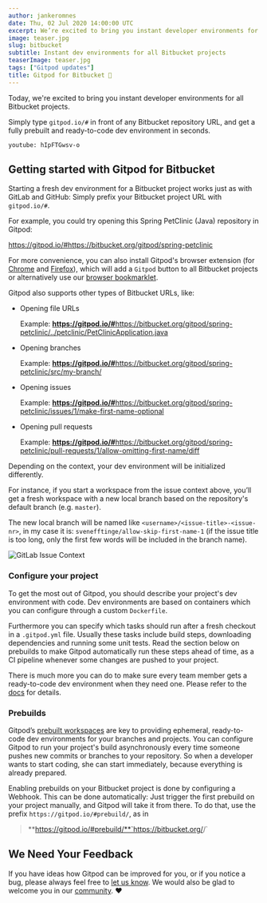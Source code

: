 ```yaml
---
author: jankeromnes
date: Thu, 02 Jul 2020 14:00:00 UTC
excerpt: We’re excited to bring you instant developer environments for all Bitbucket projects.
image: teaser.jpg
slug: bitbucket
subtitle: Instant dev environments for all Bitbucket projects
teaserImage: teaser.jpg
tags: ["Gitpod updates"]
title: Gitpod for Bitbucket 🚀
---
```


<script context="module">
  export const prerender = true;
</script>

Today, we're excited to bring you instant developer environments for all Bitbucket projects.

Simply type `gitpod.io/#` in front of any Bitbucket repository URL, and get a fully prebuilt and ready-to-code dev environment in seconds.

`youtube: hIpFTGwsv-o`

## Getting started with Gitpod for Bitbucket

Starting a fresh dev environment for a Bitbucket project works just as with GitLab and GitHub: Simply prefix your Bitbucket project URL with `gitpod.io/#`.

For example, you could try opening this Spring PetClinic (Java) repository in Gitpod:

https://gitpod.io/#https://bitbucket.org/gitpod/spring-petclinic

For more convenience, you can also install Gitpod's browser extension (for [Chrome](https://chrome.google.com/webstore/detail/gitpod-online-ide/dodmmooeoklaejobgleioelladacbeki) and [Firefox](https://addons.mozilla.org/firefox/addon/gitpod/)), which will add a `Gitpod` button to all Bitbucket projects or alternatively use our [browser bookmarklet](/docs/configure/user-settings/browser-bookmarklet).

Gitpod also supports other types of Bitbucket URLs, like:

- Opening file URLs

  <p>Example: <a href="https://gitpod.io/#https://bitbucket.org/gitpod/spring-petclinic/src/master/src/main/java/org/springframework/samples/petclinic/PetClinicApplication.java" target="blank"><b style="font-weight:700;">https://gitpod.io/#</b>https://bitbucket.org/gitpod/spring-petclinic/../petclinic/PetClinicApplication.java</a></p>

- Opening branches

  <p>Example: <a href="https://gitpod.io/#https://bitbucket.org/gitpod/spring-petclinic/src/my-branch/" target="blank"><b style="font-weight:700;">https://gitpod.io/#</b>https://bitbucket.org/gitpod/spring-petclinic/src/my-branch/</a></p>

- Opening issues

  <p>Example: <a href="https://gitpod.io/#https://bitbucket.org/gitpod/spring-petclinic/issues/1/make-first-name-optional" target="blank"><b style="font-weight:700;">https://gitpod.io/#</b>https://bitbucket.org/gitpod/spring-petclinic/issues/1/make-first-name-optional</a></p>

- Opening pull requests

  <p>Example: <a href="https://gitpod.io/#https://bitbucket.org/gitpod/spring-petclinic/pull-requests/1/allow-omitting-first-name/diff" target="blank"><b style="font-weight:700;">https://gitpod.io/#</b>https://bitbucket.org/gitpod/spring-petclinic/pull-requests/1/allow-omitting-first-name/diff</a></p>

Depending on the context, your dev environment will be initialized differently.

For instance, if you start a workspace from the issue context above, you’ll get a fresh workspace with a new local branch based on the repository's default branch (e.g. `master`).

The new local branch will be named like `<username>/<issue-title>-<issue-nr>`, in my case it is:
`svenefftinge/allow-skip-first-name-1` (if the issue title is too long, only the first few words will be included in the branch name).

![GitLab Issue Context](../../../static/images/blog/gitlab-support/gitlab-issue-context-status.png)

### Configure your project

To get the most out of Gitpod, you should describe your project's dev environment with code. Dev environments are based on containers which you can configure through a custom `Dockerfile`.

Furthermore you can specify which tasks should run after a fresh checkout in a `.gitpod.yml` file. Usually these tasks include build steps, downloading dependencies and running some unit tests. Read the section below on prebuilds to make Gitpod automatically run these steps ahead of time, as a CI pipeline whenever some changes are pushed to your project.

There is much more you can do to make sure every team member gets a ready-to-code dev environment when they need one. Please refer to the [docs](/docs/configure) for details.

### Prebuilds

Gitpod’s [prebuilt workspaces](/docs/configure/projects/prebuilds) are key to providing ephemeral, ready-to-code dev environments for your branches and projects. You can configure Gitpod to run your project's build asynchronously every time someone pushes new commits or branches to your repository. So when a developer wants to start coding, she can start immediately, because everything is already prepared.

Enabling prebuilds on your Bitbucket project is done by configuring a Webhook. This can be done automatically: Just trigger the first prebuild on your project manually, and Gitpod will take it from there. To do that, use the prefix `https://gitpod.io/#prebuild/`, as in

> **https://gitpod.io/#prebuild/**`https://bitbucket.org/<myuser>/<myrepo>`

## We Need Your Feedback

If you have ideas how Gitpod can be improved for you, or if you notice a bug, please always feel free to [let us know](https://github.com/gitpod-io/gitpod/issues). We would also be glad to welcome you in our [community](https://community.gitpod.io). ❤️
